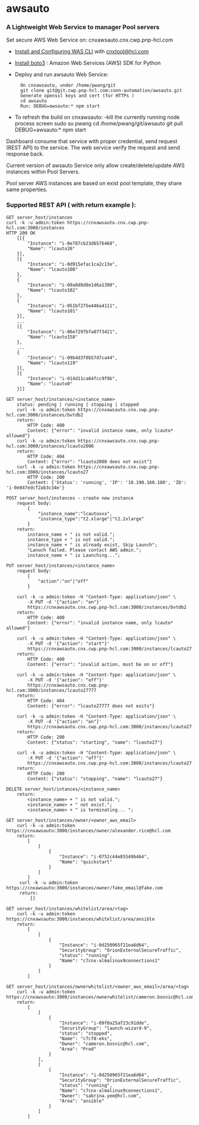 # awsauto
 ### A Lightweight Web Service to manager Pool servers

Set secure AWS Web Service on: cnxawsauto.cnx.cwp.pnp-hcl.com

* [Install and  Configuring WAS CLI](https://docs.aws.amazon.com/cli/latest/userguide/cli-chap-install.html) with cnxtool@hcl.com

* [Install boto3](https://boto3.amazonaws.com/v1/documentation/api/latest/guide/quickstart.html) : Amazon Web Services (AWS) SDK for Python

* Deploy and run awsauto Web Service:

        On cnxawsauto, under /home/pwang/git
        git clone git@git.cwp.pnp-hcl.com:conn-automation/awsauto.git
        Generate openssl keys and cert (for HTTPs )
        cd awsauto
        Run: DEBUG=awsauto:* npm start
        
* To refresh the build on cnxawsauto:
        -kill the currently running node process
        screen
        sudo su pwang
        cd /home/pwang/git/awsauto
        git pull
        DEBUG=awsauto:* npm start

Dashboard consume that service with proper credential, send request (REST API) to the service.  The web service verify the request and send response back.

Current version of awsauto Service only allow create/delete/update AWS instances within Pool Servers.

Pool server AWS instances are based on exist pool template, they share same properties.

### Supported REST API ( with return example ):
     
    GET server_host/instances
    curl -k -u admin:token https://cnxawsauto.cnx.cwp.pnp-hcl.com:3000/instances
    HTTP 200 OK
        [[{
            "Instance": "i-0e787cb23d6576468",
            "Name": "lcauto26"
        }],
        [{
            "Instance": "i-0d915efac1ca2c13e",
            "Name": "lcauto100"
        },
        {
            "Instance": "i-09a8d8d8e1d6a1390",
            "Name": "lcauto102"
        },
        {
            "Instance": "i-051bf275e446a4111",
            "Name": "lcauto101"
        }],
        ...
        [{
            "Instance": "i-06e7297bfa07f3421",
            "Name": "lcauto158"
        },
        ...
        {
            "Instance": "i-09b4d3f0b57d7ca44",
            "Name": "lcauto119"
        }],
        [{
            "Instance": "i-014d11ca64fcc9f9b",
            "Name": "lcauto0"
        }]]

    GET server_host/instances/<instance_name>
        status: pending | running | stopping | stopped
        curl -k -u admin:token https://cnxawsauto.cnx.cwp.pnp-hcl.com:3000/instances/bvtdb2
        return:
            HTTP Code: 400
            Content: {"error": "invalid instance name, only lcauto* allowed"}
        curl -k -u admin:token https://cnxawsauto.cnx.cwp.pnp-hcl.com:3000/instances/lcauto2000
        return:
            HTTP Code: 404
            Content: {"error": "lcauto2000 does not exist"}
        curl -k -u admin:token https://cnxawsauto.cnx.cwp.pnp-hcl.com:3000/instances/lcauto27
            HTTP Code: 200
            Content: {'Status': 'running', 'IP': '10.190.160.180', 'ID': 'i-0e847edcf2ab3c34e'}

    POST server_host/instances - create new instance
        request body:
            {
                "instance_name":"lcautoxxx",
                "instance_type":"t2.xlarge"|"t2.2xlarge"
            }
        return:
            instance_name + " is not valid.";
            instance_type + " is not valid.";
            instance_name + " is already exist, Skip Launch";
            "Lanuch failed. Please contact AWS admin.";
            instance_name + " is Launching...";

    PUT server_host/instances/<instance_name>
        request body:
            {
                "action":"on"|"off"
            }

        curl -k -u admin:token -H "Content-Type: application/json" \
            -X PUT -d '{"action": "on"}'
            https://cnxawsauto.cnx.cwp.pnp-hcl.com:3000/instances/bvtdb2
        return:
            HTTP Code: 400
            Content: {"error": "invalid instance name, only lcauto* allowed"}

        curl -k -u admin:token -H "Content-Type: application/json" \
            -X PUT -d '{"action": "start"}'
            https://cnxawsauto.cnx.cwp.pnp-hcl.com:3000/instances/lcauto27
        return:
            HTTP Code: 400
            Content: {"error": "invalid action, must be on or off"}

        curl -k -u admin:token -H "Content-Type: application/json" \
            -X PUT -d '{"action": "off"}'
            https://cnxawsauto.cnx.cwp.pnp-hcl.com:3000/instances/lcauto27777
        return:
            HTTP Code: 404
            Content: {"error": "lcauto27777 does not exits"}

        curl -k -u admin:token -H "Content-Type: application/json" \
            -X PUT -d '{"action": "on"}'
            https://cnxawsauto.cnx.cwp.pnp-hcl.com:3000/instances/lcauto27
        return:
            HTTP Code: 200
            Content: {"status": "starting", "name": "lcauto27"}

        curl -k -u admin:token -H "Content-Type: application/json" \
            -X PUT -d '{"action": "off"}'
            https://cnxawsauto.cnx.cwp.pnp-hcl.com:3000/instances/lcauto27
        return:
            HTTP Code: 200
            Content: {"status": "stopping", "name": "lcauto27"}

    DELETE server_host/intances/<instance_name>
        return:
            <instance_name> + " is not valid.";
            <instance_name> + " not exist.";
            <instance_name> + " is terminating... ";
     
    GET server_host/instances/owner/<owner_aws_email>
        curl -k -u admin:token https://cnxawsauto:3000/instances/owner/alexander.rice@hcl.com
        return:
            [
                [
                    {
                        "Instance": "i-0752c44e85549b464",
                        "Name": "quickstart"
                    }
                ]
            ]
         curl -k -u admin:token https://cnxawsauto:3000/instances/owner/fake_email@fake.com
         return:
             []

    GET server_host/instances/whitelist/area/<tag>
        curl -k -u admin:token https://cnxawsauto:3000/instances/whitelist/area/ansible
        return:
            [
                [
                    {
                        "Instance": "i-0d250965f21ea6d64",
                        "SecurityGroup": "OrionExternalSecureTraffic",
                        "status": "running",
                        "Name": "c7cnx-almalinux9connections1"
                    }
                ]
            ]

    GET server_host/instances/ownerwhitelist/<owner_aws_email>/area/<tag>
        curl -k -u admin:token https://cnxawsauto:3000/instances/ownerwhitelist/cameron.bosnic@hcl.com/area/ansible
        return:
            [
                [
                    {
                        "Instance": "i-09f0a25af23c91dde",
                        "SecurityGroup": "launch-wizard-9",
                        "status": "stopped",
                        "Name": "c7cf8-eks",
                        "Owner": "cameron.bosnic@hcl.com",
                        "Area": "Prod"
                    }
                ],
                [
                    {
                        "Instance": "i-0d250965f21ea6d64",
                        "SecurityGroup": "OrionExternalSecureTraffic",
                        "status": "running",
                        "Name": "c7cnx-almalinux9connections1",
                        "Owner": "sabrina.yee@hcl.com",
                        "Area": "ansible"
                    }
                ]
            ]
